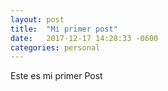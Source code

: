```yaml
---
layout: post
title:  "Mi primer post"
date:   2017-12-17 14:28:33 -0600
categories: personal
---
```

Este es mi primer Post
